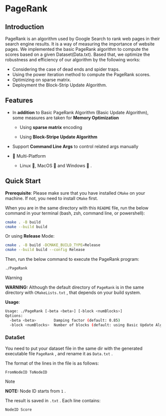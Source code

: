 # PageRank

## Introduction

PageRank is an algorithm used by Google Search to rank web pages in their search engine results. It is a way of measuring the importance of website pages.
We implemented  the basic PageRank algorithm to compute the scores based on a given Dataset(Data.txt).
Based that, we optimize the robustness and efficiency of our algorithm by the following works:

- Considering the case of dead ends and spider traps.
- Using the power iteration method to compute the PageRank scores.
- Optimizing on sparse matrix.
- Deployment the Block-Strip Update Algorithm.

## Features

- In **addition** to Basic PageRank Algorithm (Basic Update Algorithm), some measures are taken for **Memory Optimization**

  - Using **sparse matrix** encoding

  - Using **Block-Stripe Update Algorithm**

- Support **Command Line Args** to control related args manually

- 🎉 Multi-Platform
  - Linux :penguin:, MacOS :apple: and Windows :checkered_flag: .


## Quick Start

**Prerequisite**: Please make sure that you have installed `CMake` on your machine. If not, you need to install `CMake` first.

When you are in the same directory with this `README` file, run the below command in your terminal (bash, zsh, command line, or powershell):

```sh
cmake . -B build
cmake --build build
```

Or using **Release** Mode:

```sh
cmake . -B build -DCMAKE_BUILD_TYPE=Release
cmake --build build --config Release
```

Then, run the below command to execute the PageRank program:

```sh
./PageRank
```

> [!WARNING]
>
> **WARNING:** Although the default directory of `PageRank` is in the same directory with `CMakeLists.txt` , that depends on your build system.

**Usage**:

```sh
Usage: ./PageRank [-beta <beta>] [-block <numBlocks>]
Options:
  -beta <beta>        Damping factor (default: 0.85)
  -block <numBlocks>  Number of blocks (default: using Basic Update Algorithm)
```

### DataSet

You need to put your dataset file in the same dir with the generated executable file `PageRank` , and rename it as `Data.txt` .

The format of the lines in the file is as follows:

```
FromNodeID ToNodeID
```

> [!NOTE]
>
> **NOTE:** Node ID starts from `1` .

The result is saved in `.txt` . Each line contains:

```
NodeID Score
```
